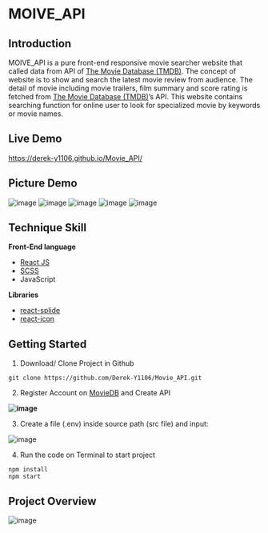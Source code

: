 # MOIVE_API


## Introduction

MOIVE_API is a pure front-end responsive movie searcher website that called data from API of [The Movie Database (TMDB)](https://www.themoviedb.org/). The concept of website is to show and search the latest movie review from audience. The detail of movie including movie trailers, film summary and score rating is fetched from [The Movie Database (TMDB)](https://www.themoviedb.org/)’s API. This website contains searching function for online user to look for specialized movie by keywords or movie names.

## Live Demo
https://derek-y1106.github.io/Movie_API/

## Picture Demo
![image](https://user-images.githubusercontent.com/101183496/182090489-1ab8727c-95c5-4235-a378-d398de8e8f7a.png)
![image](https://user-images.githubusercontent.com/101183496/182090507-591444ba-a30b-4152-b9d6-743d2b4c31b1.png)
![image](https://user-images.githubusercontent.com/101183496/182090522-2872d088-8c95-4550-829f-a0f91fca6718.png)
![image](https://user-images.githubusercontent.com/101183496/182090548-f4b0a63a-42fc-4b11-aa4b-f9a0fef5ff75.png)
![image](https://user-images.githubusercontent.com/101183496/182090562-7e87e52b-61b5-45ad-affd-da9d796271b4.png)

## Technique Skill

**Front-End language**

- [React JS](https://reactjs.org/)
-	[SCSS](https://sass-lang.com/)
-	JavaScript

**Libraries**
-	[react-splide](https://splidejs.com/integration/react-splide/)
-	[react-icon](https://react-icons.github.io/react-icons/)

## Getting Started
1. Download/ Clone Project in Github
```
git clone https://github.com/Derek-Y1106/Movie_API.git
```

2. Register Account on [MovieDB](https://www.themoviedb.org/) and Create API

**![image](https://user-images.githubusercontent.com/101183496/182090798-26d41e1e-3c72-46b4-942b-ec954317f965.png)**

3. Create a file (.env) inside source path (src file) and input:

![image](https://user-images.githubusercontent.com/101183496/182090813-9ae61cda-69a5-4a38-b5d0-ad17e1f8850c.png)

4. Run the code on Terminal to start project
```
npm install
npm start
```
## Project Overview
![image](https://user-images.githubusercontent.com/101183496/182090926-73196853-483c-4451-971a-7811b5616abe.png)
